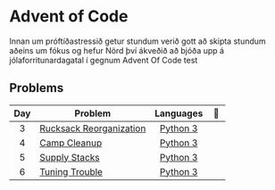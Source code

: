 # Advent of Code
Innan um próftíðastressið getur stundum verið gott að skipta stundum aðeins um fókus og hefur Nörd því ákveðið að bjóða upp á jólaforritunardagatal í gegnum Advent Of Code
 test
## Problems
| Day | Problem | Languages | :link: |
| :-: | - | :-: | :-: |
| 3 | [Rucksack Reorganization](https://github.com/dorijv/AdventOfCode/tree/main/Day_3) | [Python 3](https://github.com/dorijv/AdventOfCode/blob/main/Day_3/Rucksack.py) | <a href="https://adventofcode.com/2022/day/3"><img src="https://adventofcode.com/favicon.png" width="16"></a> |
| 4 | [Camp Cleanup](https://github.com/dorijv/AdventOfCode/tree/main/Day_4) | [Python 3](https://github.com/dorijv/AdventOfCode/blob/main/Day_4/CampCleanup.py) | <a href="https://adventofcode.com/2022/day/4"><img src="https://adventofcode.com/favicon.png" width="16"></a> |
| 5 | [Supply Stacks](https://github.com/dorijv/AdventOfCode/tree/main/Day_5) | [Python 3](https://github.com/dorijv/AdventOfCode/blob/main/Day_5/SupplyStacks.py) | <a href="https://adventofcode.com/2022/day/5"><img src="https://adventofcode.com/favicon.png" width="16"></a> |
| 6 | [Tuning Trouble](https://github.com/dorijv/AdventOfCode/tree/main/Day_6) | [Python 3](https://github.com/dorijv/AdventOfCode/blob/main/Day_6/TuningTrouble.py) | <a href="https://adventofcode.com/2022/day/6"><img src="https://adventofcode.com/favicon.png" width="16"></a> |
